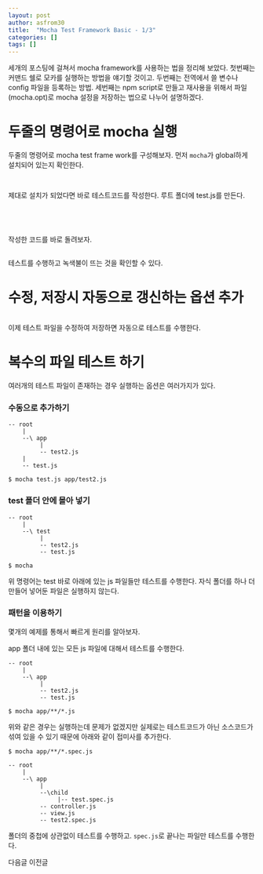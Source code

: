 ```yaml
---
layout: post
author: asfrom30
title:  "Mocha Test Framework Basic - 1/3"
categories: []
tags: []
---
```


세개의 포스팅에 걸쳐서 mocha framework를 사용하는 법을 정리해 보았다. 첫번째는 커맨드 쉘로 모카를 실행하는 방법을 얘기할 것이고. 두번째는 전역에서 쓸 변수나 config 파일을 등록하는 방법. 세번째는 npm script로 만들고 재사용을 위해서 파일(mocha.opt)로 mocha 설정을 저장하는 법으로 나누어 설명하겠다.

# 두줄의 명령어로 mocha 실행

두줄의 명령어로 mocha test frame work를 구성해보자. 먼저 `mocha`가 global하게 설치되어 있는지 확인한다.

<pre class="command-line" data-src="/assets/posts/sw/mocha-setting-1-3/a.sh" data-prompt="c:sandbox>"><code class="language-powershell">
</code></pre>

제대로 설치가 되었다면 바로 테스트코드를 작성한다. 루트 폴더에 test.js를 만든다.

<pre class="command-line" data-src="/assets/posts/sw/mocha-setting-1-3/b.tree" data-filter-output="#"><code class="language-powershell">
</code></pre>

<pre data-src="/assets/posts/sw/mocha-setting-1-3/c.js"><code class="language-js line-numbers">
</code></pre>

작성한 코드를 바로 돌려보자.

<pre class="command-line" data-src="/assets/posts/sw/mocha-setting-1-3/d.sh" data-prompt="c:sandbox>"><code class="language-powershell"></code></pre>

테스트를 수행하고 녹색불이 뜨는 것을 확인할 수 있다.

# 수정, 저장시 자동으로 갱신하는 옵션 추가

<pre class="command-line" data-src="/assets/posts/sw/mocha-setting-1-3/e.sh" data-prompt="c:sandbox>"><code class="language-powershell"></code></pre>

이제 테스트 파일을 수정하여 저장하면 자동으로 테스트를 수행한다.

# 복수의 파일 테스트 하기
여러개의 테스트 파일이 존재하는 경우 실행하는 옵션은 여러가지가 있다.

### 수동으로 추가하기
```
-- root
    |
    --\ app
         |
         -- test2.js
    |
    -- test.js
```

```
$ mocha test.js app/test2.js
```

### test 폴더 안에 몰아 넣기

```
-- root
    |
    --\ test 
         |
         -- test2.js
         -- test.js
```

```
$ mocha
```

위 명령어는 test 바로 아래에 있는 js 파일들만 테스트를 수행한다. 자식 폴더를 하나 더 만들어 넣어둔 파일은 실행하지 않는다.

### 패턴을 이용하기
몇개의 예제를 통해서 빠르게 원리를 알아보자.

app 폴더 내에 있는 모든 js 파일에 대해서 테스트를 수행한다.

```
-- root
    |
    --\ app 
         |
         -- test2.js
         -- test.js
```

```
$ mocha app/**/*.js
```

위와 같은 경우는 실행하는데 문제가 없겠지만 실제로는 테스트코드가 아닌 소스코드가 섞여 있을 수 있기 때문에 아래와 같이 접미사를 추가한다.

```
$ mocha app/**/*.spec.js
```

```
-- root
    |
    --\ app 
         |
         --\child
              |-- test.spec.js
         -- controller.js
         -- view.js
         -- test2.spec.js
```

폴더의 중첩에 상관없이 테스트를 수행하고. `spec.js`로 끝나는 파일만 테스트를 수행한다.

다음글
이전글


